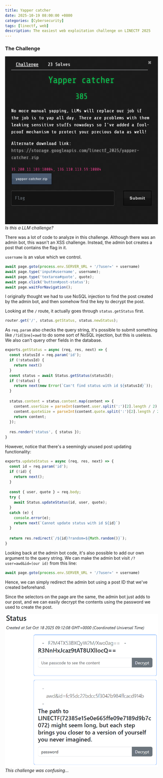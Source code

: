 ```yaml
---
title: Yapper catcher
date: 2025-10-19 08:00:00 +0800
categories: [Cybersecurity]
tags: [linectf, web]
description: The easiest web exploitation challenge on LINECTF 2025
---
```


### The Challenge

![](/assets/img/posts/Yapper%20catcher/img1.png)
*Is this a LLM challenge?*

There was a lot of code to analyze in this challenge. Although there was an admin bot, this wasn't an XSS challenge. Instead, the admin bot creates a post that contains the flag in it.

`username` is an value which we control.

```js
await page.goto(process.env.SERVER_URL + '/?user=' + username)
await page.type('input#username', username);
await page.type('textarea#quote', quote);
await page.click('button#post-status');
await page.waitForNavigation();
```

I originally thought we had to use NoSQL injection to find the post created by the admin bot, and then somehow find the key to decrypt the post.

Looking at the `/` route, it actually goes through `status.getStatus` first.

```js
router.get('/', status.getStatus, status.newStatus);
```

As `req.param` also checks the query string, it's possible to submit something like `/?id[$ne]=awd` to do some sort of NoSQL injection, but this is useless. We also can't query other fields in the database.

```js
exports.getStatus = async (req, res, next) => {
  const statusId = req.param('id');
  if (!statusId) {
    return next()
  }
  const status = await Status.getStatus(statusId);
  if (!status) {
    return next(new Error(`Can't find status with id ${statusId}`));
  }

  status.content = status.content.map(content => {
    content.userSize = parseInt(content.user.split(':')[2].length / 2);
    content.quoteSize = parseInt(content.quote.split(':')[2].length / 2);
    return content;
  });

  res.render('status', { status });
}
```

However, notice that there's a seemingly unused post updating functionality:

```js
exports.updateStatus = async (req, res, next) => {
  const id = req.param('id');
  if (!id) {
    return next();
  }

  const { user, quote } = req.body;
  try {
    await Status.updateStatus(id, user, quote);
  }
  catch (e) {
    console.error(e);
    return next(`Cannot update status with id ${id}`)
  }

  return res.redirect(`/${id}?random=${Math.random()}`);
}
```

Looking back at the admin bot code, it's also possible to add our own argument to the query string. We can make the admin bot visit `/?user=awd&id=(our id)` from this line:

```js
await page.goto(process.env.SERVER_URL + '/?user=' + username)
```

Hence, we can simply redirect the admin bot using a post ID that we've created beforehand.

Since the selectors on the page are the same, the admin bot just adds to our post, and we can easily decrypt the contents using the password we used to create the post.

![](/assets/img/posts/Yapper%20catcher/img2.png)
*This challenge was confusing...*